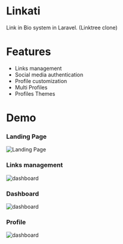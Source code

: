 # Linkati
Link in Bio system in Laravel. (Linktree clone)

# Features
- Links management
- Social media authentication
- Profile customization
- Multi Profiles
- Profiles Themes

# Demo

### Landing Page
![Landing Page](https://github.com/Hussam3bd/Linkati/blob/master/resources/assets/images/screenshots/home.png?raw=true)

### Links management
![dashboard](https://github.com/Hussam3bd/Linkati/blob/master/resources/assets/images/screenshots/links.gif?raw=true)

### Dashboard
![dashboard](https://github.com/Hussam3bd/Linkati/blob/master/resources/assets/images/screenshots/dashboard.png?raw=true)

### Profile
![dashboard](https://github.com/Hussam3bd/Linkati/blob/master/resources/assets/images/screenshots/profile.png?raw=true)
